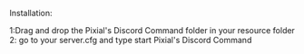 Installation:

1:Drag and drop the Pixial's Discord Command folder in your resource folder
2: go to your server.cfg and type start Pixial's Discord Command